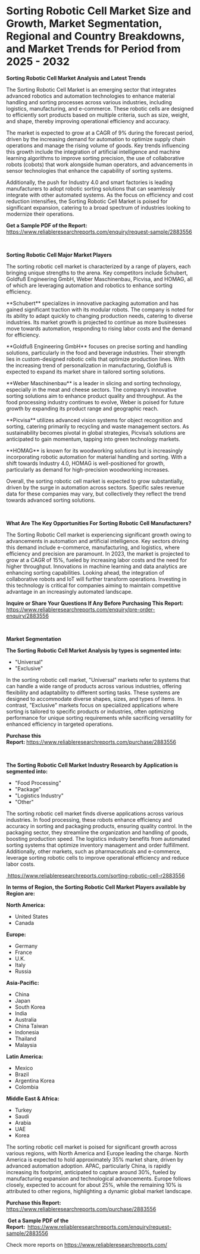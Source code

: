 <p><h1>Sorting Robotic Cell Market Size and Growth, Market Segmentation, Regional and Country Breakdowns, and Market Trends for Period from 2025 -  2032</h1></p><p><strong>Sorting Robotic Cell Market Analysis and Latest Trends</strong></p>
<p><p>The Sorting Robotic Cell Market is an emerging sector that integrates advanced robotics and automation technologies to enhance material handling and sorting processes across various industries, including logistics, manufacturing, and e-commerce. These robotic cells are designed to efficiently sort products based on multiple criteria, such as size, weight, and shape, thereby improving operational efficiency and accuracy.</p><p>The market is expected to grow at a CAGR of 9% during the forecast period, driven by the increasing demand for automation to optimize supply chain operations and manage the rising volume of goods. Key trends influencing this growth include the integration of artificial intelligence and machine learning algorithms to improve sorting precision, the use of collaborative robots (cobots) that work alongside human operators, and advancements in sensor technologies that enhance the capability of sorting systems.</p><p>Additionally, the push for Industry 4.0 and smart factories is leading manufacturers to adopt robotic sorting solutions that can seamlessly integrate with other automated systems. As the focus on efficiency and cost reduction intensifies, the Sorting Robotic Cell Market is poised for significant expansion, catering to a broad spectrum of industries looking to modernize their operations.</p></p>
<p><strong>Get a Sample PDF of the Report:&nbsp;</strong> <a href="https://www.reliableresearchreports.com/enquiry/request-sample/2883556?utm_campaign=2743&utm_medium=2&utm_source=Github&utm_content=ia&utm_term=13032025&utm_id=sorting-robotic-cell">https://www.reliableresearchreports.com/enquiry/request-sample/2883556</a></p>
<p>&nbsp;</p>
<p><strong>Sorting Robotic Cell Major Market Players</strong></p>
<p><p>The sorting robotic cell market is characterized by a range of players, each bringing unique strengths to the arena. Key competitors include Schubert, Goldfuß Engineering GmbH, Weber Maschinenbau, Picvisa, and HOMAG, all of which are leveraging automation and robotics to enhance sorting efficiency.</p><p>**Schubert** specializes in innovative packaging automation and has gained significant traction with its modular robots. The company is noted for its ability to adapt quickly to changing production needs, catering to diverse industries. Its market growth is projected to continue as more businesses move towards automation, responding to rising labor costs and the demand for efficiency. </p><p>**Goldfuß Engineering GmbH** focuses on precise sorting and handling solutions, particularly in the food and beverage industries. Their strength lies in custom-designed robotic cells that optimize production lines. With the increasing trend of personalization in manufacturing, Goldfuß is expected to expand its market share in tailored sorting solutions.</p><p>**Weber Maschinenbau** is a leader in slicing and sorting technology, especially in the meat and cheese sectors. The company’s innovative sorting solutions aim to enhance product quality and throughput. As the food processing industry continues to evolve, Weber is poised for future growth by expanding its product range and geographic reach.</p><p>**Picvisa** utilizes advanced vision systems for object recognition and sorting, catering primarily to recycling and waste management sectors. As sustainability becomes pivotal in global strategies, Picvisa’s solutions are anticipated to gain momentum, tapping into green technology markets.</p><p>**HOMAG** is known for its woodworking solutions but is increasingly incorporating robotic automation for material handling and sorting. With a shift towards Industry 4.0, HOMAG is well-positioned for growth, particularly as demand for high-precision woodworking increases.</p><p>Overall, the sorting robotic cell market is expected to grow substantially, driven by the surge in automation across sectors. Specific sales revenue data for these companies may vary, but collectively they reflect the trend towards advanced sorting solutions.</p></p>
<p>&nbsp;</p>
<p><strong>What Are The Key Opportunities For Sorting Robotic Cell Manufacturers?</strong></p>
<p><p>The Sorting Robotic Cell market is experiencing significant growth owing to advancements in automation and artificial intelligence. Key sectors driving this demand include e-commerce, manufacturing, and logistics, where efficiency and precision are paramount. In 2023, the market is projected to grow at a CAGR of 15%, fueled by increasing labor costs and the need for higher throughput. Innovations in machine learning and data analytics are enhancing sorting capabilities. Looking ahead, the integration of collaborative robots and IoT will further transform operations. Investing in this technology is critical for companies aiming to maintain competitive advantage in an increasingly automated landscape.</p></p>
<p><strong>Inquire or Share Your Questions If Any Before Purchasing This Report:</strong> <a href="https://www.reliableresearchreports.com/enquiry/pre-order-enquiry/2883556?utm_campaign=2743&utm_medium=2&utm_source=Github&utm_content=ia&utm_term=13032025&utm_id=sorting-robotic-cell">https://www.reliableresearchreports.com/enquiry/pre-order-enquiry/2883556</a></p>
<p>&nbsp;</p>
<p><strong>Market Segmentation</strong></p>
<p><strong>The Sorting Robotic Cell Market Analysis by types is segmented into:</strong></p>
<p><ul><li>"Universal"</li><li>"Exclusive"</li></ul></p>
<p><p>In the sorting robotic cell market, "Universal" markets refer to systems that can handle a wide range of products across various industries, offering flexibility and adaptability to different sorting tasks. These systems are designed to accommodate diverse shapes, sizes, and types of items. In contrast, "Exclusive" markets focus on specialized applications where sorting is tailored to specific products or industries, often optimizing performance for unique sorting requirements while sacrificing versatility for enhanced efficiency in targeted operations.</p></p>
<p><strong>Purchase this Report:&nbsp;</strong><a href="https://www.reliableresearchreports.com/purchase/2883556?utm_campaign=2743&utm_medium=2&utm_source=Github&utm_content=ia&utm_term=13032025&utm_id=sorting-robotic-cell">https://www.reliableresearchreports.com/purchase/2883556</a></p>
<p>&nbsp;</p>
<p><strong>The Sorting Robotic Cell Market Industry Research by Application is segmented into:</strong></p>
<p><ul><li>"Food Processing"</li><li>"Package"</li><li>"Logistics Industry"</li><li>"Other"</li></ul></p>
<p><p>The sorting robotic cell market finds diverse applications across various industries. In food processing, these robots enhance efficiency and accuracy in sorting and packaging products, ensuring quality control. In the packaging sector, they streamline the organization and handling of goods, boosting production speed. The logistics industry benefits from automated sorting systems that optimize inventory management and order fulfillment. Additionally, other markets, such as pharmaceuticals and e-commerce, leverage sorting robotic cells to improve operational efficiency and reduce labor costs.</p></p>
<p><a href="https://www.reliableresearchreports.com/sorting-robotic-cell-r2883556?utm_campaign=2743&utm_medium=2&utm_source=Github&utm_content=ia&utm_term=13032025&utm_id=sorting-robotic-cell">&nbsp;https://www.reliableresearchreports.com/sorting-robotic-cell-r2883556</a></p>
<p><strong>In terms of Region, the Sorting Robotic Cell Market Players available by Region are:</strong></p>
<p>
    <p> <strong> North America: </strong>
        <ul>
            <li>United States</li>
            <li>Canada</li>
        </ul>
        </p> 
    <p> <strong> Europe: </strong>
        <ul>
            <li>Germany</li>
            <li>France</li>
            <li>U.K.</li>
            <li>Italy</li>
            <li>Russia</li>
        </ul>
        </p> 
    <p> <strong> Asia-Pacific: </strong>
        <ul>
            <li>China</li>
            <li>Japan</li>
            <li>South Korea</li>
            <li>India</li>
            <li>Australia</li>
            <li>China Taiwan</li>
            <li>Indonesia</li>
            <li>Thailand</li>
            <li>Malaysia</li>
        </ul>
        </p> 
    <p> <strong> Latin America: </strong>
        <ul>
            <li>Mexico</li>
            <li>Brazil</li>
            <li>Argentina Korea</li>
            <li>Colombia</li>
        </ul>
        </p> 
    <p> <strong> Middle East & Africa: </strong>
        <ul>
            <li>Turkey</li>
            <li>Saudi</li>
            <li>Arabia</li>
            <li>UAE</li>
            <li>Korea</li>
        </ul>
    </p>
    </p>
<p><p>The sorting robotic cell market is poised for significant growth across various regions, with North America and Europe leading the charge. North America is expected to hold approximately 35% market share, driven by advanced automation adoption. APAC, particularly China, is rapidly increasing its footprint, anticipated to capture around 30%, fueled by manufacturing expansion and technological advancements. Europe follows closely, expected to account for about 25%, while the remaining 10% is attributed to other regions, highlighting a dynamic global market landscape.</p></p>
<p><strong>Purchase this Report: </strong><a href="https://www.reliableresearchreports.com/purchase/2883556?utm_campaign=2743&utm_medium=2&utm_source=Github&utm_content=ia&utm_term=13032025&utm_id=sorting-robotic-cell">https://www.reliableresearchreports.com/purchase/2883556</a></p>
<p>&nbsp;<strong>Get a Sample PDF of the Report:&nbsp;&nbsp;</strong><a href="https://www.reliableresearchreports.com/enquiry/request-sample/2883556?utm_campaign=2743&utm_medium=2&utm_source=Github&utm_content=ia&utm_term=13032025&utm_id=sorting-robotic-cell">https://www.reliableresearchreports.com/enquiry/request-sample/2883556</a></p>
<p><strong></strong></p>
<p>Check more reports on <a href="https://www.reliableresearchreports.com/?utm_campaign=2743&utm_medium=2&utm_source=Github&utm_content=ia&utm_term=13032025&utm_id=sorting-robotic-cell">https://www.reliableresearchreports.com/</a></p>